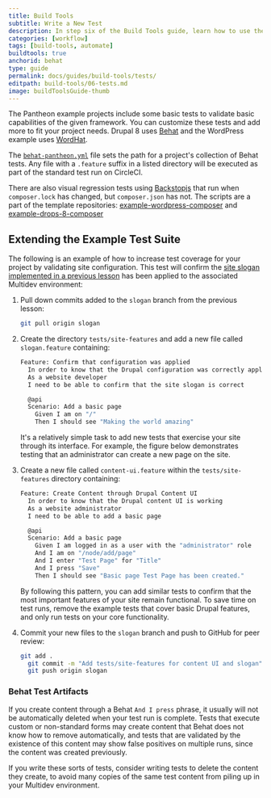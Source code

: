 ```yaml
---
title: Build Tools
subtitle: Write a New Test
description: In step six of the Build Tools guide, learn how to use the pre-configured site tests, or customize your own.
categories: [workflow]
tags: [build-tools, automate]
buildtools: true
anchorid: behat
type: guide
permalink: docs/guides/build-tools/tests/
editpath: build-tools/06-tests.md
image: buildToolsGuide-thumb
---
```

The Pantheon example projects include some basic tests to validate basic capabilities of the given framework. You can customize these tests and add more to fit your project needs. Drupal 8 uses [Behat](http://behat.org/en/latest/) and the WordPress example uses [WordHat](https://wordhat.info/).

The [`behat-pantheon.yml`](https://github.com/pantheon-systems/example-drops-8-composer/blob/master/tests/behat-pantheon.yml) file sets the path for a project's collection of Behat tests. Any file with a `.feature` suffix in a listed directory will be executed as part of the standard test run on CircleCI.

There are also visual regression tests using [Backstopjs](https://github.com/garris/BackstopJS ) that run when `composer.lock` has changed, but `composer.json` has not. The scripts are a part of the template repositories: [example-wordpress-composer](https://github.com/pantheon-systems/example-wordpress-composer) and [example-drops-8-composer](https://github.com/pantheon-systems/example-drops-8-composer)

## Extending the Example Test Suite
The following is an example of how to increase test coverage for your project by validating site configuration. This test will confirm the [site slogan implemented in a previous lesson](/guides/build-tools/pr-workflow#create-a-pull-request) has been applied to the associated Multidev environment:

1. Pull down commits added to the `slogan` branch from the previous lesson:

    ```bash
    git pull origin slogan
    ```

2.  Create the directory `tests/site-features` and add a new file called `slogan.feature` containing:

    ```bash
    Feature: Confirm that configuration was applied
      In order to know that the Drupal configuration was correctly applied for the tests
      As a website developer
      I need to be able to confirm that the site slogan is correct

      @api
      Scenario: Add a basic page
        Given I am on "/"
        Then I should see "Making the world amazing"
    ```

    It's a relatively simple task to add new tests that exercise your site through its interface. For example, the figure below demonstrates testing that an administrator can create a new page on the site.

2.  Create a new file called `content-ui.feature` within the `tests/site-features` directory containing:

    ```bash
    Feature: Create Content through Drupal Content UI
      In order to know that the Drupal content UI is working
      As a website administrator
      I need to be able to add a basic page

      @api
      Scenario: Add a basic page
        Given I am logged in as a user with the "administrator" role
        And I am on "/node/add/page"
        And I enter "Test Page" for "Title"
        And I press "Save"
        Then I should see "Basic page Test Page has been created."
    ```
    By following this pattern, you can add similar tests to confirm that the most important features of your site remain functional. To save time on test runs, remove the example tests that cover basic Drupal features, and only run tests on your core functionality.

3.  Commit your new files to the `slogan` branch and push to GitHub for peer review:

    ```bash
    git add .
      git commit -m "Add tests/site-features for content UI and slogan"
      git push origin slogan
    ```

### Behat Test Artifacts

If you create content through a Behat `And I press` phrase, it usually will not be automatically deleted when your test run is complete. Tests that execute custom or non-standard forms may create content that Behat does not know how to remove automatically, and tests that are validated by the existence of this content may show false positives on multiple runs, since the content was created previously.

If you write these sorts of tests, consider writing tests to delete the content they create, to avoid many copies of the same test content from piling up in your Multidev environment.

